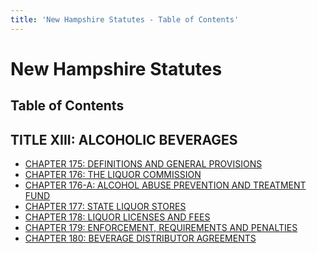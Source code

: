 ```yaml
---
title: 'New Hampshire Statutes - Table of Contents'
---
```


New Hampshire Statutes
======================

Table of Contents
-----------------

TITLE XIII: ALCOHOLIC BEVERAGES
-------------------------------

-   [CHAPTER 175: DEFINITIONS AND GENERAL PROVISIONS](175.html)
-   [CHAPTER 176: THE LIQUOR COMMISSION](176.html)
-   [CHAPTER 176-A: ALCOHOL ABUSE PREVENTION AND TREATMENT
    FUND](176-A.html)
-   [CHAPTER 177: STATE LIQUOR STORES](177.html)
-   [CHAPTER 178: LIQUOR LICENSES AND FEES](178.html)
-   [CHAPTER 179: ENFORCEMENT, REQUIREMENTS AND PENALTIES](179.html)
-   [CHAPTER 180: BEVERAGE DISTRIBUTOR AGREEMENTS](180.html)
